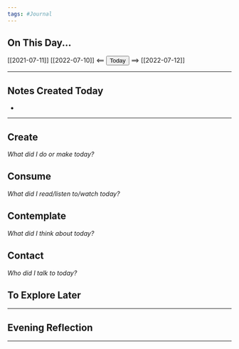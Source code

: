 ```yaml
---
tags: #Journal
---
```


## On This Day...

[[2021-07-11]]
[[2022-07-10]] <== <button class="date_button_today">Today</button> ==> [[2022-07-12]]

---

## Notes Created Today
* 
---

## Create

*What did I do or make today?*

  

## Consume

*What did I read/listen to/watch today?*

  

## Contemplate

*What did I think about today?*

  

## Contact

*Who did I talk to today?*

  

## To Explore Later

---

## Evening Reflection

  
------


